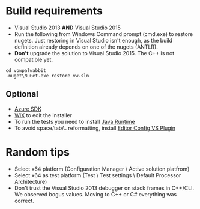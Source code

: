 # Build requirements

* Visual Studio 2013 **AND** Visual Studio 2015
* Run the following from Windows Command prompt (cmd.exe) to restore nugets. Just restoring in Visual Studio isn't enough, as the build definition already depends on one of the nugets (ANTLR). 
* **Don't** upgrade the solution to Visual Studio 2015. The C++ is not compatible yet.

```Batchfile
cd vowpalwabbit
.nuget\NuGet.exe restore vw.sln
```

## Optional

* [Azure SDK](https://www.microsoft.com/en-us/download/details.aspx?id=51657)
* [WiX](https://wix.codeplex.com/releases/view/624906) to edit the installer 
* To run the tests you need to install [Java Runtime](http://www.oracle.com/technetwork/java/javase/downloads/jre8-downloads-2133155.html)
* To avoid space/tab/.. reformatting, install [Editor Config VS Plugin](https://visualstudiogallery.msdn.microsoft.com/c8bccfe2-650c-4b42-bc5c-845e21f96328) 

# Random tips

* Select x64 platform (Configuration Manager \ Active solution platfrom)
* Select x64 as test platform (Test \ Test settings \ Default Processor Architecture)
* Don't trust the Visual Studio 2013 debugger on stack frames in C++/CLI. We observed bogus values. Moving to C++ or C# everything was correct.
